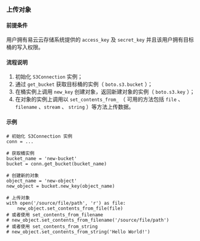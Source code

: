 ### 上传对象
#### 前提条件
用户拥有易云云存储系统提供的 `access_key` 及 `secret_key` 并且该用户拥有目标桶的写入权限。

#### 流程说明
1. 初始化 `S3Connection` 实例；
2. 通过 `get_bucket` 获取目标桶的实例（ `boto.s3.bucket` ）；
3. 在桶实例上调用 `new_key` 创建对象，返回新建对象的实例（ `boto.s3.key` ）；
4. 在对象的实例上调用以 `set_contents_from_` （ 可用的方法包括 `file` 、 `filename` 、`stream` 、 `string` ）等方法上传数据。

#### 示例
```
# 初始化 S3Connection 实例
conn = ...

# 获取桶实例
bucket_name = 'new-bucket'
bucket = conn.get_bucket(bucket_name)

# 创建新的对象
object_name = 'new-object'
new_object = bucket.new_key(object_name)

# 上传对象
with open('/source/file/path', 'r') as file:
    new_object.set_contents_from_file(file)
# 或者使用 set_contents_from_filename
# new_object.set_contents_from_filename('/source/file/path')
# 或者使用 set_contents_from_string
# new_object.set_contents_from_string('Hello World!')
```
